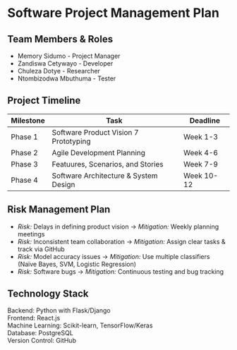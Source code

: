 # Software Project Management Plan

## Team Members & Roles
- Memory Sidumo - Project Manager
- Zandiswa Cetywayo - Developer
- Chuleza Dotye - Researcher
- Ntombizodwa Mbuthuma - Tester

## Project Timeline
| Milestone | Task | Deadline |
|-----------|------|---------|
| Phase 1 | Software Product Vision 7 Prototyping | Week 1-3 |
| Phase 2 | Agile Development Planning | Week 4-6 |
| Phase 3 | Featuures, Scenarios, and Stories | Week 7-9 |
| Phase 4 | Software Architecture & System Design | Week 10-12 |

## Risk Management Plan
- *Risk:* Delays in defining product vision → *Mitigation:* Weekly planning meetings
- *Risk:* Inconsistent team collaboration → *Mitigation:* Assign clear tasks & track via GitHub
- *Risk:* Model accuracy issues → *Mitigation:* Use multiple classifiers (Naïve Bayes, SVM, Logistic Regression)
- *Risk:* Software bugs → *Mitigation:* Continuous testing and bug tracking

## Technology Stack
Backend: Python with Flask/Django  
Frontend: React.js  
Machine Learning: Scikit-learn, TensorFlow/Keras  
Database: PostgreSQL  
Version Control: GitHub  
